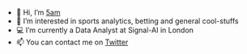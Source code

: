 - 👋  Hi, I’m [5am](https://5amcurfew.github.io/cv/)
- :thought_balloon:  I’m interested in sports analytics, betting and general cool-stuffs
- :computer:  I’m currently a Data Analyst at Signal-AI in London
- 📫  You can contact me on [Twitter](https://twitter.com/5amCurfew)

<!---
5amCurfew/5amCurfew is a ✨ special ✨ repository because its `README.md` (this file) appears on your GitHub profile.
You can click the Preview link to take a look at your changes.
--->
